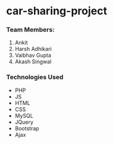 # car-sharing-project

### Team Members:

1. Ankit
2. Harsh Adhikari
3. Vaibhav Gupta
4. Akash Singwal

### Technologies Used
- PHP
- JS
- HTML
- CSS
- MySQL
- JQuery
- Bootstrap
- Ajax
